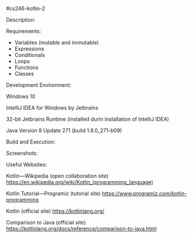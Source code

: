 #cs246-kotlin-2

Description:

Requirements:
- Variables (mutable and immutable)
- Expressions
- Conditionals
- Loops
- Functions
- Classes


Development Environment:

Windows 10

IntelliJ IDEA for Windows by Jetbrains

32-bit Jetbrains Runtime (installed durin installation of IntelliJ IDEA)

Java Version 8 Update 271 (build 1.8.0_271-b09)

Build and Execution:

Screenshots:

Useful Websites:

Kotlin—Wikipedia (open collaboration site) https://en.wikipedia.org/wiki/Kotlin_(programming_language)

Kotlin Tutorial—Programiz (tutorial site) https://www.programiz.com/kotlin-programming

Kotlin (official site) https://kotlinlang.org/

Comparison to Java (official site) https://kotlinlang.org/docs/reference/comparison-to-java.html
